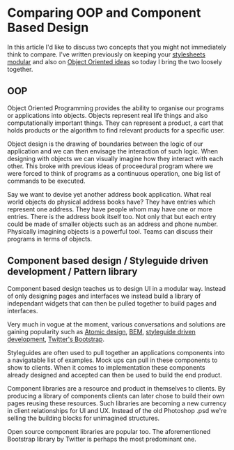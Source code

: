 # Comparing OOP and Component Based Design

In this article I'd like to discuss two concepts that you might not immediately
think to compare. I've written previously on keeping your
[stylesheets modular][stylesheet-modularity-post] and also on
[Object Oriented ideas][oop-post] so today I
bring the two loosely together.

## OOP

Object Oriented Programming provides the ability to organise our programs
or applications into objects. Objects represent real life things and also
computationally important things. They can represent a product, a cart that
holds products or the algorithm to find relevant products for a specific user.

Object design is the drawing of boundaries between the logic of our
application and we can then envisage the interaction of such logic. When
designing with objects we can visually imagine how they interact with each
other. This broke with previous ideas of proceedural program where we were
forced to think of programs as a continuous operation, one big list of
commands to be executed.

Say we want to devise yet another address book application. What real world
objects do physical address books have? They have entries which represent
one address. They have people whom may have one or more entries. There is
the address book itself too. Not only that but each entry could be made of
smaller objects such as an address and phone number. Physically imagining
objects is a powerful tool. Teams can discuss their programs in terms of
objects.

## Component based design / Styleguide driven development / Pattern library

Component based design teaches us to design UI in a modular way. Instead of
only designing pages and interfaces we instead build a library of independant
widgets that can then be pulled together to build pages and interfaces.

Very much in vogue at the moment, various conversations and solutions are
gaining popularity such as [Atomic design][atomic-design], [BEM][BEM],
[styleguide driven development][sdd], [Twitter's Bootstrap][twitter-bootstrap].

Styleguides are often used to pull together an applications components into a
navigatable list of examples. Mock ups can pull in these components to show
to clients. When it comes to implementation these components already designed
and accepted can then be used to build the end product.

Component libraries are a resource and product in themselves to clients. By
producing a library of components clients can later chose to build their own
pages reusing these resources. Such libraries are becoming a new currency in
client relationships for UI and UX. Instead of the old Photoshop .psd we're
selling the building blocks for unimagined structures.

Open source component libraries are popular too. The aforementioned Bootstrap
library by Twitter is perhaps the most predominant one.

[stylesheet-modularity-post]: https://www.madetech.com/news/rules-for-stylesheet-modularity
[oop-post]: google.com
[atomic-design]: http://bradfrost.com/blog/post/atomic-web-design/
[BEM]: http://getbem.com/introduction/
[sdd]: http://www.smashingmagazine.com/2015/03/automating-style-guide-driven-development/
[twitter-bootstrap]: http://getbootstrap.com/
